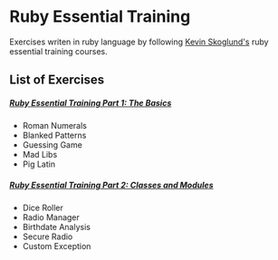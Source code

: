 # Ruby Essential Training
Exercises writen in ruby language by following [Kevin Skoglund's](https://www.linkedin.com/learning/instructors/kevin-skoglund) ruby essential training courses.

## List of Exercises
##### **[Ruby Essential Training Part 1: The Basics](https://www.linkedin.com/learning/ruby-essential-training-part-1-the-basics-15650551)**
- Roman Numerals
- Blanked Patterns
- Guessing Game
- Mad Libs
- Pig Latin

##### **[Ruby Essential Training Part 2: Classes and Modules](https://www.linkedin.com/learning/ruby-essential-training-part-2-classes-and-modules)**
- Dice Roller
- Radio Manager 
- Birthdate Analysis
- Secure Radio
- Custom Exception
